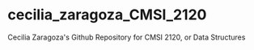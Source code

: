 # cecilia_zaragoza_CMSI_2120
Cecilia Zaragoza's Github Repository for CMSI 2120, or Data Structures
